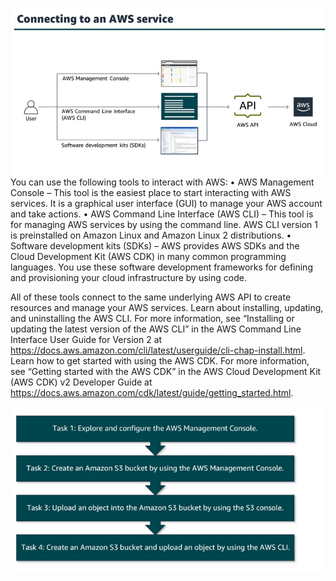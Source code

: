 
![](image/Pasted%20image%2020231016202258.png)
You can use the following tools to interact with AWS: 
• AWS Management Console – This tool is the easiest place to start interacting with AWS services. It is a graphical user interface (GUI) to manage your AWS account and take actions.
• AWS Command Line Interface (AWS CLI) – This tool is for managing AWS services by using the command line. AWS CLI version 1 is preinstalled on Amazon Linux and Amazon Linux 2 distributions.
• Software development kits (SDKs) – AWS provides AWS SDKs and the Cloud Development Kit (AWS CDK) in many common programming languages. You use these software development frameworks for defining and provisioning your cloud infrastructure by using code.


All of these tools connect to the same underlying AWS API to create resources and manage your AWS services.
Learn about installing, updating, and uninstalling the AWS CLI. For more information, see “Installing or updating the latest version of the AWS CLI” in the AWS Command Line Interface User Guide for Version 2 at https://docs.aws.amazon.com/cli/latest/userguide/cli-chap-install.html.
Learn how to get started with using the AWS CDK. For more information, see “Getting started with the AWS CDK” in the AWS Cloud Development Kit (AWS CDK) v2 Developer Guide at https://docs.aws.amazon.com/cdk/latest/guide/getting_started.html.


![](image/Pasted%20image%2020231016202321.png)

